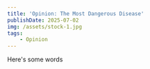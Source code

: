 ```yaml
---
title: 'Opinion: The Most Dangerous Disease'
publishDate: 2025-07-02
img: /assets/stock-1.jpg
tags:
    - Opinion
---
```


Here's some words